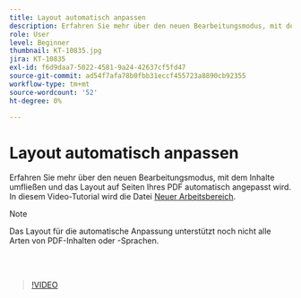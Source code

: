 ```yaml
---
title: Layout automatisch anpassen
description: Erfahren Sie mehr über den neuen Bearbeitungsmodus, mit dem Inhalte automatisch angepasst werden
role: User
level: Beginner
thumbnail: KT-10835.jpg
jira: KT-10835
exl-id: f6d9daa7-5022-4581-9a24-42637cf5fd47
source-git-commit: ad54f7afa78b0fbb31eccf455723a8890cb92355
workflow-type: tm+mt
source-wordcount: '52'
ht-degree: 0%

---
```


# Layout automatisch anpassen

Erfahren Sie mehr über den neuen Bearbeitungsmodus, mit dem Inhalte umfließen und das Layout auf Seiten Ihres PDF automatisch angepasst wird. In diesem Video-Tutorial wird die Datei [Neuer Arbeitsbereich](new-workspace.md).

>[!NOTE]
>
>Das Layout für die automatische Anpassung unterstützt noch nicht alle Arten von PDF-Inhalten oder -Sprachen.

<br> 

>[!VIDEO](https://video.tv.adobe.com/v/346975?quality=12&learn=on&hidetitle=true)
